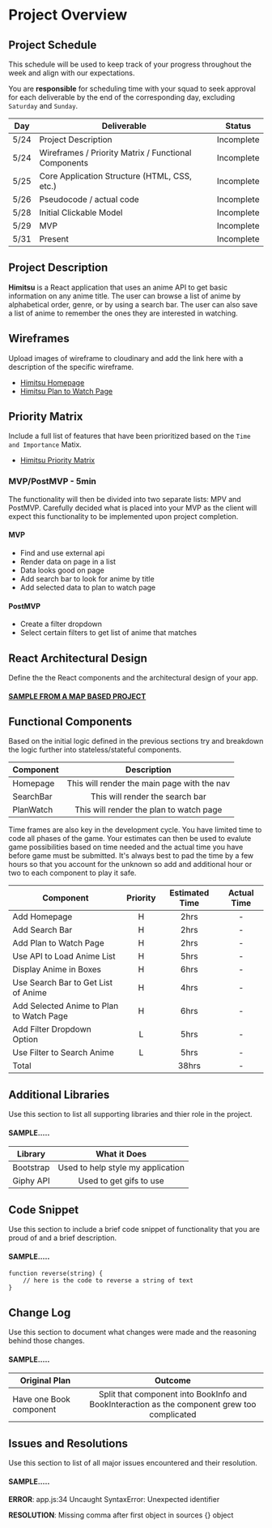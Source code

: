 # Project Overview

## Project Schedule

This schedule will be used to keep track of your progress throughout the week and align with our expectations.  

You are **responsible** for scheduling time with your squad to seek approval for each deliverable by the end of the corresponding day, excluding `Saturday` and `Sunday`.

| Day | Deliverable | Status
|---|---| ---|
|5/24| Project Description | Incomplete
|5/24| Wireframes / Priority Matrix / Functional Components | Incomplete
|5/25| Core Application Structure (HTML, CSS, etc.) | Incomplete
|5/26| Pseudocode / actual code | Incomplete
|5/28| Initial Clickable Model  | Incomplete
|5/29| MVP | Incomplete
|5/31| Present | Incomplete


## Project Description

**Himitsu** is a React application that uses an anime API to get basic information on any anime title. The user can browse a list of anime by alphabetical order, genre, or by using a search bar. The user can also save a list of anime to remember the ones they are interested in watching.

<!-- - [Himitsu - React Application]() -->

## Wireframes

Upload images of wireframe to cloudinary and add the link here with a description of the specific wireframe.

- [Himitsu Homepage]()
- [Himitsu Plan to Watch Page]()

## Priority Matrix

Include a full list of features that have been prioritized based on the `Time and Importance` Matix.

- [Himitsu Priority Matrix]()

### MVP/PostMVP - 5min

The functionality will then be divided into two separate lists: MPV and PostMVP.  Carefully decided what is placed into your MVP as the client will expect this functionality to be implemented upon project completion.

#### MVP 

- Find and use external api
- Render data on page in a list
- Data looks good on page
- Add search bar to look for anime by title
- Add selected data to plan to watch page

#### PostMVP 

- Create a filter dropdown
- Select certain filters to get list of anime that matches

## React Architectural Design

Define the the React components and the architectural design of your app.

#### [SAMPLE FROM A MAP BASED PROJECT](https://res.cloudinary.com/dvjtpejbw/image/upload/v1540221204/20181022_111216.jpg)

## Functional Components

Based on the initial logic defined in the previous sections try and breakdown the logic further into stateless/stateful components.

| Component | Description |
| --- | :---: |
| Homepage | This will render the main page with the nav |
| SearchBar | This will render the search bar |
| PlanWatch | This will render the plan to watch page |


Time frames are also key in the development cycle. You have limited time to code all phases of the game. Your estimates can then be used to evalute game possibilities based on time needed and the actual time you have before game must be submitted. It's always best to pad the time by a few hours so that you account for the unknown so add and additional hour or two to each component to play it safe.

| Component | Priority | Estimated Time | Actual Time |
| --- | :---: |  :---: | :---: |
| Add Homepage | H | 2hrs | - |
| Add Search Bar | H | 2hrs | - |
| Add Plan to Watch Page | H | 2hrs | - |
| Use API to Load Anime List | H | 5hrs | - |
| Display Anime in Boxes | H | 6hrs | - |
| Use Search Bar to Get List of Anime | H | 4hrs| - |
| Add Selected Anime to Plan to Watch Page | H | 6hrs | - |
| Add Filter Dropdown Option | L | 5hrs | - |
| Use Filter to Search Anime | L | 5hrs | - |
| Total |  | 38hrs | - |

## Additional Libraries
 Use this section to list all supporting libraries and thier role in the project.
 
 #### SAMPLE.....
| Library | What it Does |
| --- | :---: |
| Bootstrap | Used to help style my application |
| Giphy API | Used to get gifs to use |

## Code Snippet

Use this section to include a brief code snippet of functionality that you are proud of and a brief description.

#### SAMPLE.....
```
function reverse(string) {
	// here is the code to reverse a string of text
}
```

## Change Log
 Use this section to document what changes were made and the reasoning behind those changes.

#### SAMPLE.....
| Original Plan | Outcome |
| --- | :---: |
| Have one Book component | Split that component into BookInfo and BookInteraction as the component grew too complicated |

## Issues and Resolutions
 Use this section to list of all major issues encountered and their resolution.

#### SAMPLE.....
**ERROR**: app.js:34 Uncaught SyntaxError: Unexpected identifier

**RESOLUTION**: Missing comma after first object in sources {} object